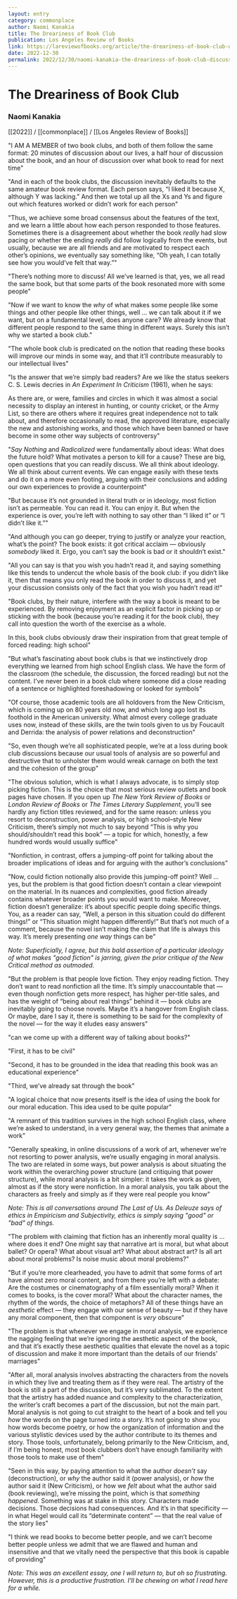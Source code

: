 ```yaml
---
layout: entry
category: commonplace
author: Naomi Kanakia
title: The Dreariness of Book Club
publication: Los Angeles Review of Books
link: https://lareviewofbooks.org/article/the-dreariness-of-book-club-discussions/
date: 2022-12-30
permalink: 2022/12/30/naomi-kanakia-the-dreariness-of-book-club-discussions
---
```


# The Dreariness of Book Club

### Naomi Kanakia

[[2022]] / [[commonplace]] / [[Los Angeles Review of Books]]

"I AM A MEMBER of two book clubs, and both of them follow the same format: 20 minutes of discussion about our lives, a half hour of discussion about the book, and an hour of discussion over what book to read for next time"

"And in each of the book clubs, the discussion inevitably defaults to the same amateur book review format. Each person says, “I liked it because X, although Y was lacking.” And then we total up all the Xs and Ys and figure out which features worked or didn’t work for each person"

"Thus, we achieve some broad consensus about the features of the text, and we learn a little about how each person responded to those features. Sometimes there is a disagreement about whether the book *really* had slow pacing or whether the ending *really* did follow logically from the events, but usually, because we are all friends and are motivated to respect each other’s opinions, we eventually say something like, “Oh yeah, I can totally see how you would’ve felt that way.”"

"There’s nothing more to discuss! All we’ve learned is that, yes, we all read the same book, but that some parts of the book resonated more with some people"

"Now if we want to know the *why* of what makes some people like some things and other people like other things, well … we can talk about it if we want, but on a fundamental level, does anyone care? We already know that different people respond to the same thing in different ways. Surely this isn’t why we started a book club."

"The whole book club is predicated on the notion that reading these books will improve our minds in some way, and that it’ll contribute measurably to our intellectual lives"

"Is the answer that we’re simply bad readers? Are we like the status seekers C. S. Lewis decries in *An Experiment In Criticism* (1961), when he says:

As there are, or were, families and circles in which it was almost a social necessity to display an interest in hunting, or county cricket, or the Army List, so there are others where it requires great independence not to talk about, and therefore occasionally to read, the approved literature, especially the new and astonishing works, and those which have been banned or have become in some other way subjects of controversy"

"*Say Nothing* and *Radicalized* were fundamentally about ideas: What does the future hold? What motivates a person to kill for a cause? These are big, open questions that you can readily discuss. We all think about ideology. We all think about current events. We can engage easily with these texts and do it on a more even footing, arguing with their conclusions and adding our own experiences to provide a counterpoint"

"But because it’s not grounded in literal truth or in ideology, most fiction isn’t as permeable. You can read it. You can enjoy it. But when the experience is over, you’re left with nothing to say other than “I liked it” or “I didn’t like it.”"

"And although you can go deeper, trying to justify or analyze your reaction, what’s the point? The book exists: it got critical acclaim — obviously *somebody* liked it. Ergo, you can’t say the book is bad or it shouldn’t exist."

"All you can say is that you wish you hadn’t read it, and saying something like this tends to undercut the whole basis of the book club: if you didn’t like it, then that means you only read the book in order to discuss it, and yet your discussion consists only of the fact that you wish you hadn’t read it!"

"Book clubs, by their nature, interfere with the way a book is meant to be experienced. By removing enjoyment as an explicit factor in picking up or sticking with the book (because you’re reading it for the book club), they call into question the worth of the exercise as a whole.

In this, book clubs obviously draw their inspiration from that great temple of forced reading: high school"

"But what’s fascinating about book clubs is that we instinctively drop everything we learned from high school English class. We have the form of the classroom (the schedule, the discussion, the forced reading) but not the content. I’ve never been in a book club where someone did a close reading of a sentence or highlighted foreshadowing or looked for symbols"

"Of course, those academic tools are all holdovers from the New Criticism, which is coming up on 80 years old now, and which long ago lost its foothold in the American university. What almost every college graduate uses now, instead of these skills, are the twin tools given to us by Foucault and Derrida: the analysis of power relations and deconstruction"

"So, even though we’re all sophisticated people, we’re at a loss during book club discussions because our usual tools of analysis are so powerful and destructive that to unholster them would wreak carnage on both the text and the cohesion of the group"

"The obvious solution, which is what I always advocate, is to simply stop picking fiction. This is the choice that most serious review outlets and book pages have chosen. If you open up *The New York Review of Books* or *London Review of Books* or *The Times Literary Supplement*, you’ll see hardly any fiction titles reviewed, and for the same reason: unless you resort to deconstruction, power analysis, or high school–style New Criticism, there’s simply not much to say beyond “This is why you should/shouldn’t read this book” — a topic for which, honestly, a few hundred words would usually suffice"

"Nonfiction, in contrast, offers a jumping-off point for talking about the broader implications of ideas and for arguing with the author’s conclusions"

"Now, could fiction notionally also provide this jumping-off point? Well … yes, but the problem is that good fiction doesn’t contain a clear viewpoint on the material. In its nuances and complexities, good fiction already contains whatever broader points you would want to make. Moreover, fiction doesn’t generalize: it’s about specific people doing specific things. You, as a reader can say, “Well, a person in this situation could do different things!” or “This situation might happen differently!” But that’s not much of a comment, because the novel isn’t making the claim that life is always this way. It’s merely presenting *one way* things can be"

*Note: Superficially, I agree, but this bald assertion of a particular ideology of what makes "good fiction" is jarring, given the prior critique of the New Critical method as outmoded.*

"But the problem is that people love fiction. They enjoy reading fiction. They don’t want to read nonfiction all the time. It’s simply unaccountable that — even though nonfiction gets more respect, has higher per-title sales, and has the weight of “being about real things” behind it — book clubs are inevitably going to choose novels. Maybe it’s a hangover from English class. Or maybe, dare I say it, there is something to be said for the complexity of the novel — for the way it eludes easy answers"

"can we come up with a different way of talking about books?"

"First, it has to be civil"

"Second, it has to be grounded in the idea that reading this book was an educational experience"

"Third, we’ve already sat through the book"

"A logical choice that now presents itself is the idea of using the book for our moral education. This idea used to be quite popular"

"A remnant of this tradition survives in the high school English class, where we’re asked to understand, in a very general way, the themes that animate a work"

"Generally speaking, in online discussions of a work of art, whenever we’re not resorting to power analysis, we’re usually engaging in moral analysis. The two are related in some ways, but power analysis is about situating the work within the overarching power structure (and critiquing that power structure), while moral analysis is a bit simpler: it takes the work as given, almost as if the story were nonfiction. In a moral analysis, you talk about the characters as freely and simply as if they were real people you know"

*Note: This is all conversations around The Last of Us. As Deleuze says of ethics in Empiricism and Subjectivity, ethics is simply saying "good" or "bad" of things.*

"The problem with claiming that fiction has an inherently moral quality is ... where does it end? One might say that narrative art is moral, but what about ballet? Or opera? What about visual art? What about abstract art? Is all art about moral problems? Is noise music about moral problems?"

"But if you’re more clearheaded, you have to admit that some forms of art have almost zero moral content, and from there you’re left with a debate: Are the costumes or cinematography of a film essentially moral? When it comes to books, is the cover moral? What about the character names, the rhythm of the words, the choice of metaphors? All of these things have an *aesthetic* effect — they engage with our sense of beauty — but if they have any moral component, then that component is *very* obscure"

"The problem is that whenever we engage in moral analysis, we experience the nagging feeling that we’re ignoring the aesthetic aspect of the book, and that it’s exactly these aesthetic qualities that elevate the novel as a topic of discussion and make it more important than the details of our friends’ marriages"

"After all, moral analysis involves abstracting the characters from the novels in which they live and treating them as if they were real. The artistry of the book is still a part of the discussion, but it’s very sublimated. To the extent that the artistry has added nuance and complexity to the characterization, the writer’s craft becomes a part of the discussion, but not the main part. Moral analysis is not going to cut straight to the heart of a book and tell you *how* the words on the page turned into a story. It’s not going to show you how words become poetry, or how the organization of information and the various stylistic devices used by the author contribute to its themes and story. Those tools, unfortunately, belong primarily to the New Criticism, and, if I’m being honest, most book clubbers don’t have enough familiarity with those tools to make use of them"

"Seen in this way, by paying attention to what the author *doesn’t* say (deconstruction), or *why* the author said it (power analysis), or *how* the author said it (New Criticism), or how we *felt* about what the author said (book reviewing), we’re missing the point, which is that *something happened*. Something was at stake in this story. Characters made decisions. Those decisions had consequences. And it’s in that specificity — in what Hegel would call its “determinate content” — that the real value of the story lies"

"I think we read books to become better people, and we can’t become better people unless we admit that we are flawed and human and insensitive and that we vitally need the perspective that this book is capable of providing"

*Note: This was an excellent essay, one I will return to, but oh so frustrating. However, this is a productive frustration. I'll be chewing on what I read here for a while.*
